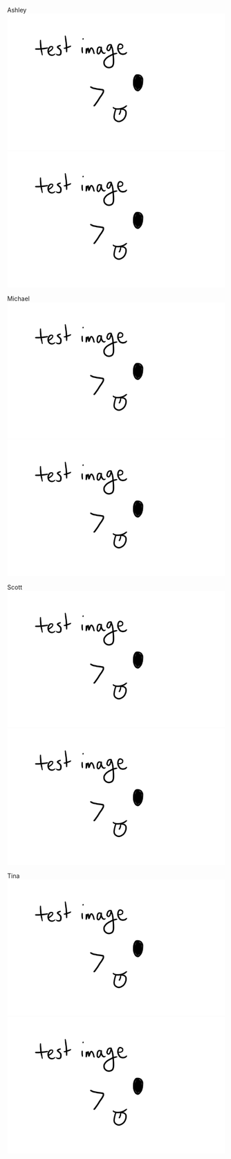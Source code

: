 Ashley
![storyboard 1](/images/storyboard/storytest.png)
![storyboard 2](/images/storyboard/storytest.png)

Michael
![storyboard 1](/images/storyboard/storytest.png)
![storyboard 2](/images/storyboard/storytest.png)

Scott
![storyboard 1](/images/storyboard/storytest.png)
![storyboard 2](/images/storyboard/storytest.png)

Tina
![storyboard 1](/images/storyboard/storytest.png)
![storyboard 2](/images/storyboard/storytest.png)
